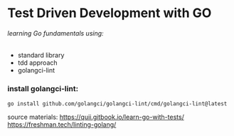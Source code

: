 # Test Driven Development with GO
###### learning Go fundamentals using:
- standard library
- tdd approach
- golangci-lint

### install golangci-lint:
```
go install github.com/golangci/golangci-lint/cmd/golangci-lint@latest
```

source materials: 
https://quii.gitbook.io/learn-go-with-tests/
https://freshman.tech/linting-golang/
